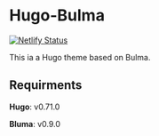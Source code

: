 # Hugo-Bulma 

[![Netlify Status](https://api.netlify.com/api/v1/badges/dd05cc23-5350-4dba-8d41-2fee59ee51a8/deploy-status)](https://app.netlify.com/sites/hugo-bulma/deploys)

This ia a Hugo theme based on Bulma.

## Requirments

**Hugo**: v0.71.0

**Bluma**: v0.9.0

